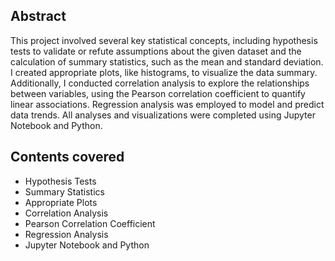 ## Abstract

This project involved several key statistical concepts, including hypothesis tests to validate or refute assumptions about the given dataset and the calculation of summary statistics, such as the mean and standard deviation. I created appropriate plots, like histograms, to visualize the data summary. Additionally, I conducted correlation analysis to explore the relationships between variables, using the Pearson correlation coefficient to quantify linear associations. Regression analysis was employed to model and predict data trends. All analyses and visualizations were completed using Jupyter Notebook and Python.

## Contents covered 

- Hypothesis Tests
- Summary Statistics
- Appropriate Plots
- Correlation Analysis
- Pearson Correlation Coefficient
- Regression Analysis
- Jupyter Notebook and Python
